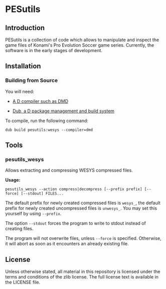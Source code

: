 PESutils
========

Introduction
------------

PESutils is a collection of code which allows to manipulate and inspect the game
files of Konami's Pro Evolution Soccer game series. Currently, the software is 
in the early stages of development.

Installation
------------

### Building from Source

You will need:

 * [A D compiler such as DMD](http://dlang.org/download.html)
 
 * [Dub, a D package management and build system](http://code.dlang.org/download)
 
To compile, run the following command:

```
dub build pesutils:wesys --compiler=dmd
```

Tools
-----

### pesutils_wesys

Allows extracting and compressing WESYS compressed files.

**Usage:**

```
pesutils_wesys --action compress|decompress [--prefix prefix] [--force] [--stdout] FILES...
```

The default prefix for newly created compressed files is `wesys_`, the default
prefix for newly created uncompressed files is `unwesys_`. You may set this 
yourself by using `--prefix`.

The option `--stdout` forces the program to write to stdout instead of creating
files.

The program will not overwrite files, unless `--force` is specified. Otherwise, 
it will abort as soon as it encounters an already existing file.

License
-------

Unless otherwise stated, all material in this repository is licensed under the 
terms and conditions of the zlib license. The full license text is available in 
the LICENSE file.